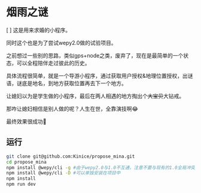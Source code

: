 # 烟雨之谜

 [ ] 这是用来求婚的小程序。

同时这个也是为了尝试wepy2.0做的试验项目。

之前想过一些别的思路，类似gps+node之类，废弃了，现在是最简单的一个状态，可以全程陪伴走过彼此的历史。

具体流程很简单，就是一个导游小程序，通过获取用户授权&地理位置授权，出谜语，谜底是地名，到地方获取位置再去下一个地方。

让媳妇以为是学生做的小程序，最后在两人相遇的地方掏出个<del>大宝贝</del>大钻戒。

那咋让媳妇相信是别人做的呢？人生在世，全靠演技啊😂

最终效果很成功👏

## 运行

```bash
git clone git@github.com:Kinice/propose_mina.git
cd propose_mina
npm install @wepy/cli -g #由于wepy2.0与1.0不互通，注意不要与现有的1.0全局冲突
npm install @wepy/cli -D #可以单独安装在项目中
npm install
npm run dev
```
